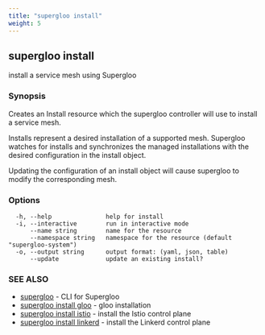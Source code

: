 ```yaml
---
title: "supergloo install"
weight: 5
---
```

## supergloo install

install a service mesh using Supergloo

### Synopsis

Creates an Install resource which the supergloo controller 
will use to install a service mesh.

Installs represent a desired installation of a supported mesh.
Supergloo watches for installs and synchronizes the managed installations
with the desired configuration in the install object.

Updating the configuration of an install object will cause supergloo to 
modify the corresponding mesh.




### Options

```
  -h, --help               help for install
  -i, --interactive        run in interactive mode
      --name string        name for the resource
      --namespace string   namespace for the resource (default "supergloo-system")
  -o, --output string      output format: (yaml, json, table)
      --update             update an existing install?
```

### SEE ALSO

* [supergloo](../supergloo)	 - CLI for Supergloo
* [supergloo install gloo](../supergloo_install_gloo)	 - gloo installation
* [supergloo install istio](../supergloo_install_istio)	 - install the Istio control plane
* [supergloo install linkerd](../supergloo_install_linkerd)	 - install the Linkerd control plane

